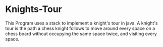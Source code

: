 # Knights-Tour

This Program uses a stack to implement a knight's tour in java. A knight's tour is the path a chess knight follows to move around every space on a chess board without occupying the same space twice, and visiting every space.
